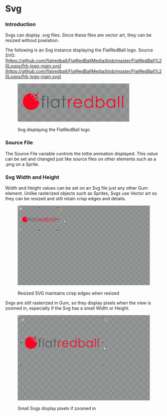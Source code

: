 # Svg

### Introduction

Svgs can display .svg files. Since these files are vector art, they can be resized without pixelation.

The following is an Svg instance displaying the FlatRedBall logo. Source SVG: [https://github.com/flatredball/FlatRedBallMedia/blob/master/FlatRedBall%20Logos/frb-logo-main.svg](https://github.com/flatredball/FlatRedBallMedia/blob/master/FlatRedBall%20Logos/frb-logo-main.svg)

<figure><img src="../../../.gitbook/assets/image (147).png" alt=""><figcaption><p>Svg displaying the FlatRedBall logo</p></figcaption></figure>

### Source File

The Source File variable controls the lottie animation displayed. This value can be set and changed just like source files on other elements such as a .png on a Sprite.

### Svg Width and Height

Width and Height values can be set on an Svg file just any other Gum element. Unlike rasterized objects such as Sprites, Svgs use Vector art so they can be resized and still retain crisp edges and details.

<figure><img src="../../../.gitbook/assets/30_06 13 47.gif" alt=""><figcaption><p>Resized SVG maintains crisp edges when resized</p></figcaption></figure>

Svgs are still rasterized in Gum, so they display pixels when the view is zoomed in, especially if the Svg has a small Width or Height.

<figure><img src="../../../.gitbook/assets/30_06 15 07.gif" alt=""><figcaption><p>Small Svgs display pixels if zoomed in</p></figcaption></figure>
